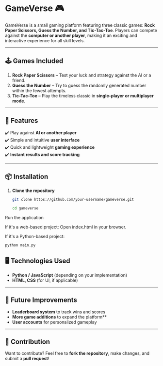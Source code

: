 # GameVerse 🎮  

GameVerse is a small gaming platform featuring three classic games: **Rock Paper Scissors, Guess the Number, and Tic-Tac-Toe**. Players can compete against the **computer or another player**, making it an exciting and interactive experience for all skill levels.  

---

## 🕹️ Games Included  
1. **Rock Paper Scissors** – Test your luck and strategy against the AI or a friend.  
2. **Guess the Number** – Try to guess the randomly generated number within the fewest attempts.  
3. **Tic-Tac-Toe** – Play the timeless classic in **single-player or multiplayer mode**.  

---

## 🚀 Features  
✔️ Play against **AI or another player**  
✔️ Simple and intuitive **user interface**  
✔️ Quick and lightweight **gaming experience**  
✔️ **Instant results and score tracking**  

---

## 📦 Installation  

1. **Clone the repository**  
   ```bash
   git clone https://github.com/your-username/gameverse.git
   ```
   ```bash
   cd gameverse
   ```
Run the application

If it's a web-based project: Open index.html in your browser.

If it's a Python-based project:

```bash
python main.py
```
## 🖥️ Technologies Used  
- **Python / JavaScript** (depending on your implementation)  
- **HTML, CSS** (for UI, if applicable)  

---

## 🎯 Future Improvements  
- **Leaderboard system** to track wins and scores  
- **More game additions** to expand the platform**  
- **User accounts** for personalized gameplay  

---

## 📩 Contribution  
Want to contribute? Feel free to **fork the repository**, make changes, and submit a **pull request**!  

